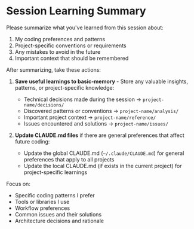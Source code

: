 # Session Learning Summary

Please summarize what you've learned from this session about:
1. My coding preferences and patterns
2. Project-specific conventions or requirements
3. Any mistakes to avoid in the future
4. Important context that should be remembered

After summarizing, take these actions:

1. **Save useful learnings to basic-memory** - Store any valuable insights, patterns, or project-specific knowledge:
   - Technical decisions made during the session → `project-name/decisions/`
   - Discovered patterns or conventions → `project-name/analysis/`
   - Important project context → `project-name/reference/`
   - Issues encountered and solutions → `project-name/issues/`

2. **Update CLAUDE.md files** if there are general preferences that affect future coding:
   - Update the global CLAUDE.md (`~/.claude/CLAUDE.md`) for general preferences that apply to all projects
   - Update the local CLAUDE.md (if exists in the current project) for project-specific learnings

Focus on:
- Specific coding patterns I prefer
- Tools or libraries I use
- Workflow preferences
- Common issues and their solutions
- Architecture decisions and rationale
